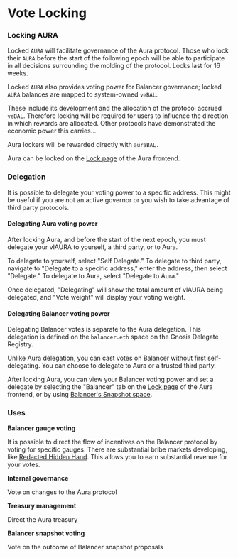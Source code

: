 # Vote Locking

### Locking AURA

Locked `AURA` will facilitate governance of the Aura protocol. Those who lock their `AURA` before the start of the following epoch will be able to participate in all decisions surrounding the molding of the protocol. Locks last for 16 weeks.

Locked `AURA` also provides voting power for Balancer governance; locked `AURA` balances are mapped to system-owned `veBAL`.

These include its development and the allocation of the protocol accrued `veBAL`. Therefore locking will be required for users to influence the direction in which rewards are allocated. Other protocols have demonstrated the economic power this carries...

Aura lockers will be rewarded directly with `auraBAL.`

Aura can be locked on the [Lock page](https://app.aura.finance/#/lock) of the Aura frontend.

### Delegation

It is possible to delegate your voting power to a specific address. This might be useful if you are not an active governor or you wish to take advantage of third party protocols.

#### Delegating Aura voting power

After locking Aura, and before the start of the next epoch, you must delegate your vlAURA to yourself, a third party, or to Aura.

To delegate to yourself, select "Self Delegate."  To delegate to third party, navigate to "Delegate to a specific address," enter the address, then select "Delegate."  To delegate to Aura, select "Delegate to Aura."

Once delegated, "Delegating" will show the total amount of vlAURA being delegated, and "Vote weight" will display your voting weight.

#### Delegating Balancer voting power

Delegating Balancer votes is separate to the Aura delegation. This delegation is defined on the `balancer.eth` space on the Gnosis Delegate Registry.

Unlike Aura delegation, you can cast votes on Balancer without first self-delegating. You can choose to delegate to Aura or a trusted third party.&#x20;

After locking Aura, you can view your Balancer voting power and set a delegate by selecting the "Balancer" tab on the [Lock page](https://app.aura.finance/#/lock) of the Aura frontend, or by using [Balancer's Snapshot space](https://snapshot.org/#/delegate/balancer.eth).&#x20;

### Uses

**Balancer gauge voting**

It is possible to direct the flow of incentives on the Balancer protocol by voting for specific gauges. There are substantial bribe markets developing, like [Redacted Hidden Hand](https://mirror.xyz/0xE90c74145245B498fef924fAdC7bb34253c7cF90/CZDYoNk97LWOSvnOXst5ugbM5B1WHlcW3MCu4-5LIFE). This allows you to earn substantial revenue for your votes.

**Internal governance**

Vote on changes to the Aura protocol

**Treasury management**

Direct the Aura treasury

**Balancer snapshot voting**

Vote on the outcome of Balancer snapshot proposals

